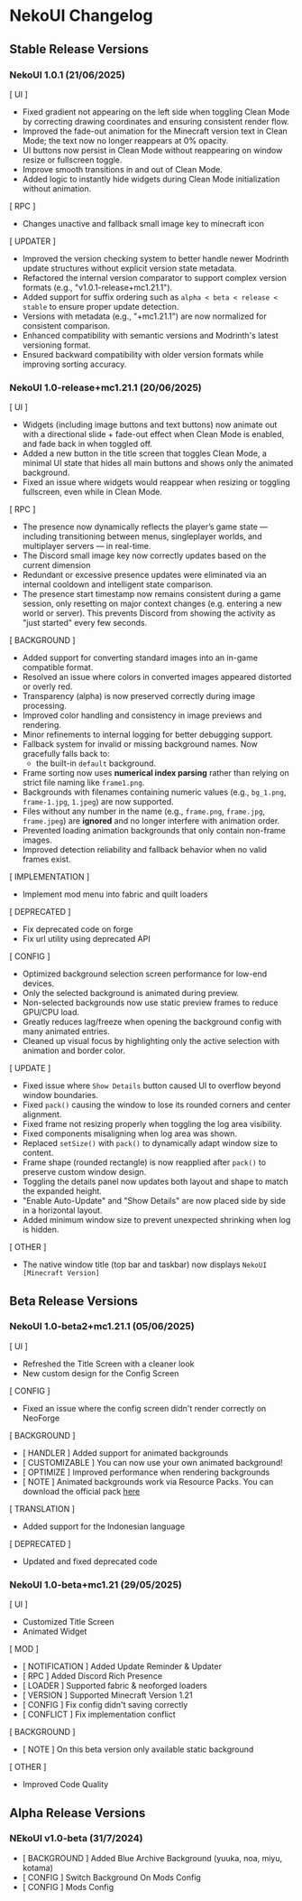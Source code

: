 # NekoUI Changelog

## Stable Release Versions
### NekoUI 1.0.1 (21/06/2025)
[ UI ]
- Fixed gradient not appearing on the left side when toggling Clean Mode by correcting drawing coordinates and ensuring consistent render flow.
- Improved the fade-out animation for the Minecraft version text in Clean Mode; the text now no longer reappears at 0% opacity.
- UI buttons now persist in Clean Mode without reappearing on window resize or fullscreen toggle.
- Improve smooth transitions in and out of Clean Mode.
- Added logic to instantly hide widgets during Clean Mode initialization without animation.

[ RPC ]
- Changes unactive and fallback small image key to minecraft icon

[ UPDATER ]
- Improved the version checking system to better handle newer Modrinth update structures without explicit version state metadata.
- Refactored the internal version comparator to support complex version formats (e.g., "v1.0.1-release+mc1.21.1").
- Added support for suffix ordering such as `alpha < beta < release < stable` to ensure proper update detection.
- Versions with metadata (e.g., "+mc1.21.1") are now normalized for consistent comparison.
- Enhanced compatibility with semantic versions and Modrinth's latest versioning format.
- Ensured backward compatibility with older version formats while improving sorting accuracy.

### NekoUI 1.0-release+mc1.21.1 (20/06/2025)
[ UI ]
- Widgets (including image buttons and text buttons) now animate out with a directional slide + fade-out effect when Clean Mode is enabled, and fade back in when toggled off.
- Added a new button in the title screen that toggles Clean Mode, a minimal UI state that hides all main buttons and shows only the animated background.
- Fixed an issue where widgets would reappear when resizing or toggling fullscreen, even while in Clean Mode.

[ RPC ]
- The presence now dynamically reflects the player’s game state — including transitioning between menus, singleplayer worlds, and multiplayer servers — in real-time.
- The Discord small image key now correctly updates based on the current dimension
- Redundant or excessive presence updates were eliminated via an internal cooldown and intelligent state comparison.
- The presence start timestamp now remains consistent during a game session, only resetting on major context changes (e.g. entering a new world or server).
  This prevents Discord from showing the activity as "just started" every few seconds.

[ BACKGROUND ]
- Added support for converting standard images into an in-game compatible format.
- Resolved an issue where colors in converted images appeared distorted or overly red.
- Transparency (alpha) is now preserved correctly during image processing.
- Improved color handling and consistency in image previews and rendering.
- Minor refinements to internal logging for better debugging support.
- Fallback system for invalid or missing background names. Now gracefully falls back to:
    - the built-in `default` background.
- Frame sorting now uses **numerical index parsing** rather than relying on strict file naming like `frame1.png`.
- Backgrounds with filenames containing numeric values (e.g., `bg_1.png`, `frame-1.jpg`, `1.jpeg`) are now supported.
- Files without any number in the name (e.g., `frame.png`, `frame.jpg`, `frame.jpeg`) are **ignored** and no longer interfere with animation order.
- Prevented loading animation backgrounds that only contain non-frame images.
- Improved detection reliability and fallback behavior when no valid frames exist.

[ IMPLEMENTATION ]
- Implement mod menu into fabric and quilt loaders

[ DEPRECATED ]
- Fix deprecated code on forge
- Fix url utility using deprecated API

[ CONFIG ]
- Optimized background selection screen performance for low-end devices.
- Only the selected background is animated during preview.
- Non-selected backgrounds now use static preview frames to reduce GPU/CPU load.
- Greatly reduces lag/freeze when opening the background config with many animated entries.
- Cleaned up visual focus by highlighting only the active selection with animation and border color.

[ UPDATE ]
- Fixed issue where `Show Details` button caused UI to overflow beyond window boundaries.
- Fixed `pack()` causing the window to lose its rounded corners and center alignment.
- Fixed frame not resizing properly when toggling the log area visibility.
- Fixed components misaligning when log area was shown.
- Replaced `setSize()` with `pack()` to dynamically adapt window size to content.
- Frame shape (rounded rectangle) is now reapplied after `pack()` to preserve custom window design.
- Toggling the details panel now updates both layout and shape to match the expanded height.
- "Enable Auto-Update" and "Show Details" are now placed side by side in a horizontal layout.
- Added minimum window size to prevent unexpected shrinking when log is hidden.

[ OTHER ]
- The native window title (top bar and taskbar) now displays `NekoUI [Minecraft Version]`

## Beta Release Versions
### NekoUI 1.0-beta2+mc1.21.1 (05/06/2025)
[ UI ]
- Refreshed the Title Screen with a cleaner look
- New custom design for the Config Screen

[ CONFIG ]
- Fixed an issue where the config screen didn't render correctly on NeoForge

[ BACKGROUND ]
- [ HANDLER ] Added support for animated backgrounds
- [ CUSTOMIZABLE ] You can now use your own animated background!
- [ OPTIMIZE ] Improved performance when rendering backgrounds
- [ NOTE ] Animated backgrounds work via Resource Packs. You can download the official pack [here](https://github.com/strivo-dev/NekoUI-Resources/releases/tag/1.0)

[ TRANSLATION ]
- Added support for the Indonesian language

[ DEPRECATED ]
- Updated and fixed deprecated code

### NekoUI 1.0-beta+mc1.21 (29/05/2025)
[ UI ]
- Customized Title Screen
- Animated Widget

[ MOD ]
- [ NOTIFICATION ] Added Update Reminder & Updater
- [ RPC ] Added Discord Rich Presence
- [ LOADER ] Supported fabric & neoforged loaders
- [ VERSION ] Supported Minecraft Version 1.21
- [ CONFIG ] Fix config didn't saving correctly
- [ CONFLICT ] Fix implementation conflict

[ BACKGROUND ]
- [ NOTE ] On this beta version only available static background

[ OTHER ]
- Improved Code Quality

## Alpha Release Versions
### NEkoUI v1.0-beta (31/7/2024)
- [ BACKGROUND ] Added Blue Archive Background (yuuka, noa, miyu, kotama)
- [ CONFIG ] Switch Background On Mods Config
- [ CONFIG ] Mods Config
